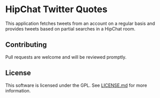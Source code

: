 # HipChat Twitter Quotes
This application fetches tweets from an account on a regular basis and provides tweets based on partial searches in a HipChat room.

## Contributing
Pull requests are welcome and will be reviewed promptly.

## License
This software is licensed under the GPL. See [LICENSE.md](LICENSE.md) for more information.
